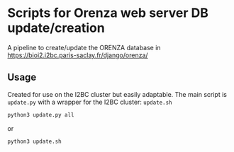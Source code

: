 # Scripts for Orenza web server DB update/creation

A pipeline to create/update the ORENZA database in https://bioi2.i2bc.paris-saclay.fr/django/orenza/

## Usage

Created for use on the I2BC cluster but easily adaptable. The main script is `update.py` with a wrapper for the I2BC cluster: `update.sh`

```bash
python3 update.py all
```

or
```bash
python3 update.sh
```
